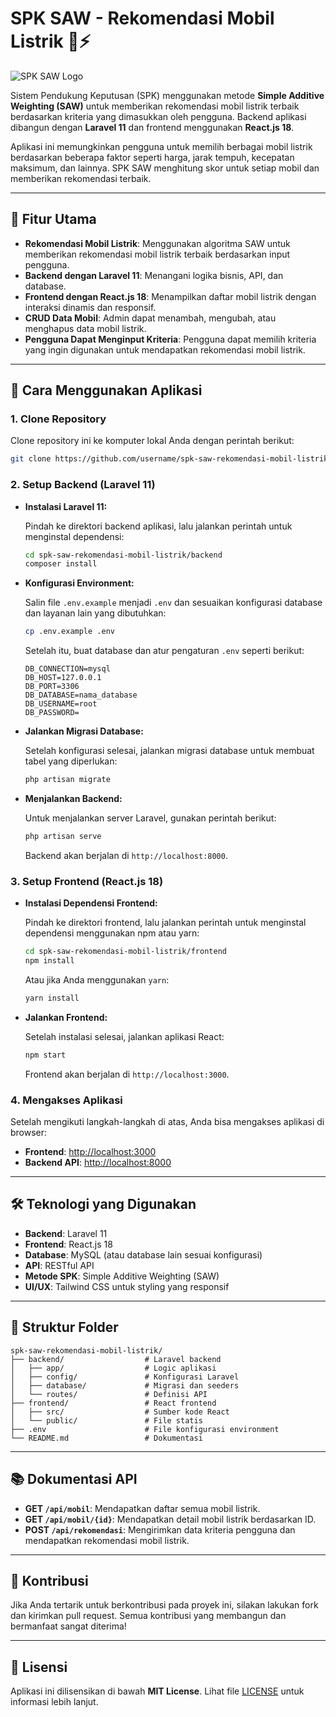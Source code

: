 # SPK SAW - Rekomendasi Mobil Listrik 🚗⚡

![SPK SAW Logo](https://img.icons8.com/ios/452/electric-car.png)

Sistem Pendukung Keputusan (SPK) menggunakan metode **Simple Additive Weighting (SAW)** untuk memberikan rekomendasi mobil listrik terbaik berdasarkan kriteria yang dimasukkan oleh pengguna. Backend aplikasi dibangun dengan **Laravel 11** dan frontend menggunakan **React.js 18**.

Aplikasi ini memungkinkan pengguna untuk memilih berbagai mobil listrik berdasarkan beberapa faktor seperti harga, jarak tempuh, kecepatan maksimum, dan lainnya. SPK SAW menghitung skor untuk setiap mobil dan memberikan rekomendasi terbaik.

---

## 🔧 Fitur Utama

- **Rekomendasi Mobil Listrik**: Menggunakan algoritma SAW untuk memberikan rekomendasi mobil listrik terbaik berdasarkan input pengguna.
- **Backend dengan Laravel 11**: Menangani logika bisnis, API, dan database.
- **Frontend dengan React.js 18**: Menampilkan daftar mobil listrik dengan interaksi dinamis dan responsif.
- **CRUD Data Mobil**: Admin dapat menambah, mengubah, atau menghapus data mobil listrik.
- **Pengguna Dapat Menginput Kriteria**: Pengguna dapat memilih kriteria yang ingin digunakan untuk mendapatkan rekomendasi mobil listrik.

---

## 🚀 Cara Menggunakan Aplikasi

### 1. **Clone Repository**

Clone repository ini ke komputer lokal Anda dengan perintah berikut:

```bash
git clone https://github.com/username/spk-saw-rekomendasi-mobil-listrik.git
```

### 2. **Setup Backend (Laravel 11)**

- **Instalasi Laravel 11:**

  Pindah ke direktori backend aplikasi, lalu jalankan perintah untuk menginstal dependensi:

  ```bash
  cd spk-saw-rekomendasi-mobil-listrik/backend
  composer install
  ```

- **Konfigurasi Environment:**

  Salin file `.env.example` menjadi `.env` dan sesuaikan konfigurasi database dan layanan lain yang dibutuhkan:

  ```bash
  cp .env.example .env
  ```

  Setelah itu, buat database dan atur pengaturan `.env` seperti berikut:

  ```env
  DB_CONNECTION=mysql
  DB_HOST=127.0.0.1
  DB_PORT=3306
  DB_DATABASE=nama_database
  DB_USERNAME=root
  DB_PASSWORD=
  ```

- **Jalankan Migrasi Database:**

  Setelah konfigurasi selesai, jalankan migrasi database untuk membuat tabel yang diperlukan:

  ```bash
  php artisan migrate
  ```

- **Menjalankan Backend:**

  Untuk menjalankan server Laravel, gunakan perintah berikut:

  ```bash
  php artisan serve
  ```

  Backend akan berjalan di `http://localhost:8000`.

### 3. **Setup Frontend (React.js 18)**

- **Instalasi Dependensi Frontend:**

  Pindah ke direktori frontend, lalu jalankan perintah untuk menginstal dependensi menggunakan npm atau yarn:

  ```bash
  cd spk-saw-rekomendasi-mobil-listrik/frontend
  npm install
  ```

  Atau jika Anda menggunakan `yarn`:

  ```bash
  yarn install
  ```

- **Jalankan Frontend:**

  Setelah instalasi selesai, jalankan aplikasi React:

  ```bash
  npm start
  ```

  Frontend akan berjalan di `http://localhost:3000`.

### 4. **Mengakses Aplikasi**

Setelah mengikuti langkah-langkah di atas, Anda bisa mengakses aplikasi di browser:

- **Frontend**: [http://localhost:3000](http://localhost:3000)
- **Backend API**: [http://localhost:8000](http://localhost:8000)

---

## 🛠 Teknologi yang Digunakan

- **Backend**: Laravel 11
- **Frontend**: React.js 18
- **Database**: MySQL (atau database lain sesuai konfigurasi)
- **API**: RESTful API
- **Metode SPK**: Simple Additive Weighting (SAW)
- **UI/UX**: Tailwind CSS untuk styling yang responsif

---

## 📄 Struktur Folder

```plaintext
spk-saw-rekomendasi-mobil-listrik/
├── backend/                  # Laravel backend
│   ├── app/                  # Logic aplikasi
│   ├── config/               # Konfigurasi Laravel
│   ├── database/             # Migrasi dan seeders
│   └── routes/               # Definisi API
├── frontend/                 # React frontend
│   ├── src/                  # Sumber kode React
│   └── public/               # File statis
├── .env                      # File konfigurasi environment
└── README.md                 # Dokumentasi
```

---

## 📚 Dokumentasi API

- **GET `/api/mobil`**: Mendapatkan daftar semua mobil listrik.
- **GET `/api/mobil/{id}`**: Mendapatkan detail mobil listrik berdasarkan ID.
- **POST `/api/rekomendasi`**: Mengirimkan data kriteria pengguna dan mendapatkan rekomendasi mobil listrik.

---

## 💬 Kontribusi

Jika Anda tertarik untuk berkontribusi pada proyek ini, silakan lakukan fork dan kirimkan pull request. Semua kontribusi yang membangun dan bermanfaat sangat diterima!

---

## 📝 Lisensi

Aplikasi ini dilisensikan di bawah **MIT License**. Lihat file [LICENSE](LICENSE) untuk informasi lebih lanjut.
